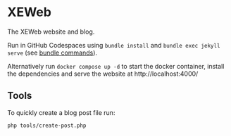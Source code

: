 # XEWeb
The XEWeb website and blog.

Run in GitHub Codespaces using `bundle install` and `bundle exec jekyll serve` (see [bundle commands](https://docs.github.com/en/pages/setting-up-a-github-pages-site-with-jekyll/testing-your-github-pages-site-locally-with-jekyll)).

Alternatively run `docker compose up -d` to start the docker container, install the dependencies and serve the website at http://localhost:4000/

## Tools
To quickly create a blog post file run:

```
php tools/create-post.php
```
